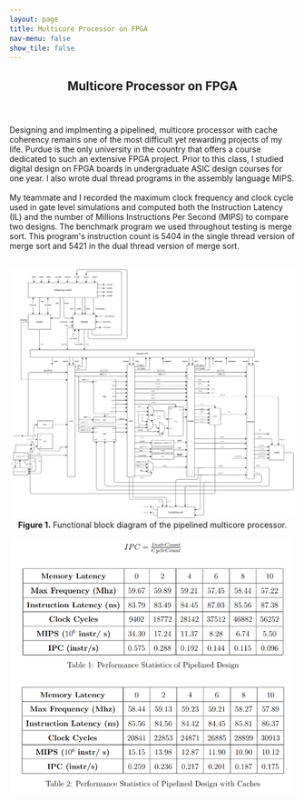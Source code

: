 ```yaml
---
layout: page
title: Multicore Processor on FPGA
nav-menu: false
show_tile: false
---
```


<!-- Main -->
<div id="main" class="alt">

  <!-- One -->
<section id="one">
	<div class="inner">
		<header class="major">
			<h1>Multicore Processor on FPGA</h1>
		</header>

<!-- Content -->
Designing and implmenting a pipelined, multicore processor with cache coherency remains one of the most difficult yet rewarding projects of my life. Purdue is the only university in the country that offers a course dedicated to such an extensive FPGA project. Prior to this class, I studied digital design on FPGA boards in undergraduate ASIC design courses for one year. I also wrote dual thread programs in the assembly language MIPS.<br><br>
My teammate and I recorded the maximum clock frequency and clock cycle used in gate level simulations and computed both the Instruction Latency (IL) and the number of Millions Instructions Per Second (MIPS) to compare two designs. The benchmark program we used throughout testing is merge sort. This program's instruction count is 5404 in the single thread version of merge sort and 5421 in the dual thread version of merge sort.<br><br>
<center><img src="assets/images/multicore_FBD.jpg" alt="Multicore FBD" width="800"></center>
<center><b>Figure 1.</b> Functional block diagram of the pipelined multicore processor.</center>
		<br>
<center><img src="assets/images/multicore_perf.png" alt="Multicore Performance Results" width="500"></center>
		
